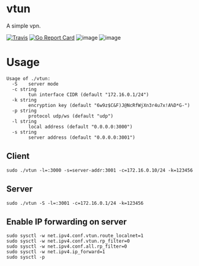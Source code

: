 # vtun

A simple vpn.  

[![Travis](https://travis-ci.com/net-byte/vtun.svg?branch=master)](https://github.com/net-byte/vtun)
[![Go Report Card](https://goreportcard.com/badge/github.com/net-byte/vtun)](https://goreportcard.com/report/github.com/net-byte/vtun)
![image](https://img.shields.io/badge/License-MIT-orange)
![image](https://img.shields.io/badge/License-Anti--996-red)

# Usage  

```
Usage of ./vtun:
  -S    server mode
  -c string
        tun interface CIDR (default "172.16.0.1/24")
  -k string
        encryption key (default "6w9z$C&F)J@NcRfWjXn3r4u7x!A%D*G-")
  -p string
        protocol udp/ws (default "udp")
  -l string
        local address (default "0.0.0.0:3000")
  -s string
        server address (default "0.0.0.0:3001")
```  

## Client

```
sudo ./vtun -l=:3000 -s=server-addr:3001 -c=172.16.0.10/24 -k=123456

```
## Server

```
sudo ./vtun -S -l=:3001 -c=172.16.0.1/24 -k=123456

```

## Enable IP forwarding on server

```
sudo sysctl -w net.ipv4.conf.vtun.route_localnet=1
sudo sysctl -w net.ipv4.conf.vtun.rp_filter=0
sudo sysctl -w net.ipv4.conf.all.rp_filter=0
sudo sysctl -w net.ipv4.ip_forward=1
sudo sysctl -p
```
